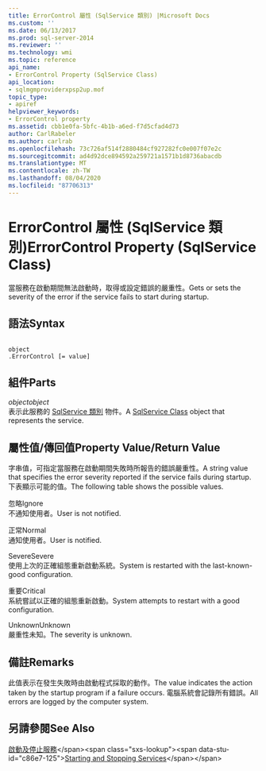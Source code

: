 ```yaml
---
title: ErrorControl 屬性 (SqlService 類別) |Microsoft Docs
ms.custom: ''
ms.date: 06/13/2017
ms.prod: sql-server-2014
ms.reviewer: ''
ms.technology: wmi
ms.topic: reference
api_name:
- ErrorControl Property (SqlService Class)
api_location:
- sqlmgmproviderxpsp2up.mof
topic_type:
- apiref
helpviewer_keywords:
- ErrorControl property
ms.assetid: cbb1e0fa-5bfc-4b1b-a6ed-f7d5cfad4d73
author: CarlRabeler
ms.author: carlrab
ms.openlocfilehash: 73c726af514f2880484cf927282fc0e007f07e2c
ms.sourcegitcommit: ad4d92dce894592a259721a1571b1d8736abacdb
ms.translationtype: MT
ms.contentlocale: zh-TW
ms.lasthandoff: 08/04/2020
ms.locfileid: "87706313"
---
```

# <a name="errorcontrol-property-sqlservice-class"></a><span data-ttu-id="c86e7-102">ErrorControl 屬性 (SqlService 類別)</span><span class="sxs-lookup"><span data-stu-id="c86e7-102">ErrorControl Property (SqlService Class)</span></span>
  <span data-ttu-id="c86e7-103">當服務在啟動期間無法啟動時，取得或設定錯誤的嚴重性。</span><span class="sxs-lookup"><span data-stu-id="c86e7-103">Gets or sets the severity of the error if the service fails to start during startup.</span></span>  
  
## <a name="syntax"></a><span data-ttu-id="c86e7-104">語法</span><span class="sxs-lookup"><span data-stu-id="c86e7-104">Syntax</span></span>  
  
```  
  
object  
.ErrorControl [= value]  
```  
  
## <a name="parts"></a><span data-ttu-id="c86e7-105">組件</span><span class="sxs-lookup"><span data-stu-id="c86e7-105">Parts</span></span>  
 <span data-ttu-id="c86e7-106">*object*</span><span class="sxs-lookup"><span data-stu-id="c86e7-106">*object*</span></span>  
 <span data-ttu-id="c86e7-107">表示此服務的 [SqlService 類別](sqlservice-class.md) 物件。</span><span class="sxs-lookup"><span data-stu-id="c86e7-107">A [SqlService Class](sqlservice-class.md) object that represents the service.</span></span>  
  
## <a name="property-valuereturn-value"></a><span data-ttu-id="c86e7-108">屬性值/傳回值</span><span class="sxs-lookup"><span data-stu-id="c86e7-108">Property Value/Return Value</span></span>  
 <span data-ttu-id="c86e7-109">字串值，可指定當服務在啟動期間失敗時所報告的錯誤嚴重性。</span><span class="sxs-lookup"><span data-stu-id="c86e7-109">A string value that specifies the error severity reported if the service fails during startup.</span></span> <span data-ttu-id="c86e7-110">下表顯示可能的值。</span><span class="sxs-lookup"><span data-stu-id="c86e7-110">The following table shows the possible values.</span></span>  
  
 <span data-ttu-id="c86e7-111">忽略</span><span class="sxs-lookup"><span data-stu-id="c86e7-111">Ignore</span></span>  
 <span data-ttu-id="c86e7-112">不通知使用者。</span><span class="sxs-lookup"><span data-stu-id="c86e7-112">User is not notified.</span></span>  
  
 <span data-ttu-id="c86e7-113">正常</span><span class="sxs-lookup"><span data-stu-id="c86e7-113">Normal</span></span>  
 <span data-ttu-id="c86e7-114">通知使用者。</span><span class="sxs-lookup"><span data-stu-id="c86e7-114">User is notified.</span></span>  
  
 <span data-ttu-id="c86e7-115">Severe</span><span class="sxs-lookup"><span data-stu-id="c86e7-115">Severe</span></span>  
 <span data-ttu-id="c86e7-116">使用上次的正確組態重新啟動系統。</span><span class="sxs-lookup"><span data-stu-id="c86e7-116">System is restarted with the last-known-good configuration.</span></span>  
  
 <span data-ttu-id="c86e7-117">重要</span><span class="sxs-lookup"><span data-stu-id="c86e7-117">Critical</span></span>  
 <span data-ttu-id="c86e7-118">系統嘗試以正確的組態重新啟動。</span><span class="sxs-lookup"><span data-stu-id="c86e7-118">System attempts to restart with a good configuration.</span></span>  
  
 <span data-ttu-id="c86e7-119">Unknown</span><span class="sxs-lookup"><span data-stu-id="c86e7-119">Unknown</span></span>  
 <span data-ttu-id="c86e7-120">嚴重性未知。</span><span class="sxs-lookup"><span data-stu-id="c86e7-120">The severity is unknown.</span></span>  
  
## <a name="remarks"></a><span data-ttu-id="c86e7-121">備註</span><span class="sxs-lookup"><span data-stu-id="c86e7-121">Remarks</span></span>  
 <span data-ttu-id="c86e7-122">此值表示在發生失敗時由啟動程式採取的動作。</span><span class="sxs-lookup"><span data-stu-id="c86e7-122">The value indicates the action taken by the startup program if a failure occurs.</span></span> <span data-ttu-id="c86e7-123">電腦系統會記錄所有錯誤。</span><span class="sxs-lookup"><span data-stu-id="c86e7-123">All errors are logged by the computer system.</span></span>  
  
## <a name="see-also"></a><span data-ttu-id="c86e7-124">另請參閱</span><span class="sxs-lookup"><span data-stu-id="c86e7-124">See Also</span></span>  
 <span data-ttu-id="c86e7-125">[啟動及停止服務](https://technet.microsoft.com/library/ms174886\(v=sql.105\).aspx)</span><span class="sxs-lookup"><span data-stu-id="c86e7-125">[Starting and Stopping Services](https://technet.microsoft.com/library/ms174886\(v=sql.105\).aspx)</span></span>  
  
  
